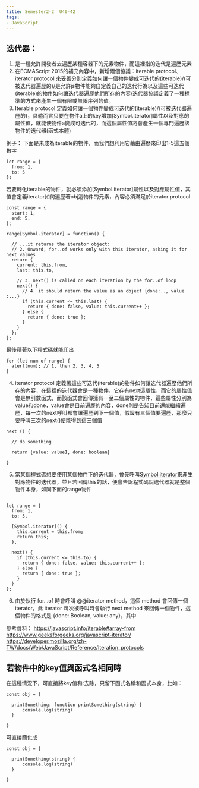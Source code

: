 ```yaml
---
title: Semester2-2  U40-42
tags:
- JavaScript
---
```


## 迭代器：
1. 是一種允許開發者去遍歷某種容器下的元素物件，而這裡指的迭代是遍歷元素
2. 在ECMAScript 2015的補充內容中，新增兩個協議：iterable protocol、iterator protocol 來妥善分別定義如何讓一個物件變成可迭代的(iterable)/(可被迭代器遍歷的)/是允許js物件能夠自定義自己的迭代行為以及這些可迭代(iterable)的物件如何讓迭代器遍歷他們所存的內容/迭代器協議定義了一種標準的方式來產生一個有限或無限序列的值。
3. Iterable protocol 定義如何讓一個物件變成可迭代的(iterable)/(可被迭代器遍歷的)，具體而言只要在物件a上的key增加[Symbol.iterator]屬性以及對應的屬性值，就能使物件a變成可迭代的，而這個屬性值將會產生一個專門遍歷該物件的迭代器(函式本體)


例子： 下面是未成為iterable的物件，而我們想利用它藉由遍歷來印出1-5這五個數字

```
let range = {
  from: 1,
  to: 5
};
```

若要轉化iterable的物件，就必須添加[Symbol.iterator]屬性以及對應屬性值，其值會定義iterator如何遍歷著obj這物件的元素，內容必須滿足於iterator protocol

```
const range = {
  start: 1,
  end: 5,
};

range[Symbol.iterator] = function() {

  // ...it returns the iterator object:
  // 2. Onward, for..of works only with this iterator, asking it for next values
  return {
    current: this.from,
    last: this.to,

    // 3. next() is called on each iteration by the for..of loop
    next() {
      // 4. it should return the value as an object {done:.., value :...}
      if (this.current <= this.last) {
        return { done: false, value: this.current++ };
      } else {
        return { done: true };
      }
    }
  };
};

```

最後藉著以下程式碼就能印出
```
for (let num of range) {
  alert(num); // 1, then 2, 3, 4, 5
}
```

4. iterator protocol 定義著這些可迭代(iterable)的物件如何讓迭代器遍歷他們所存的內容，在這裡的迭代器會是一種物件，它存有next這屬性，而它的屬性值會是無引數函式，而該函式會回傳擁有一至二個屬性的物件，這些屬性分別為value和done，value會是目前遍歷的內容，done則是告知目前還能繼續遍歷，每一次的next呼叫都會讓遍歷到下一個值，假設有三個值要遍歷，那麼只要呼叫三次的next()便能得到這三個值

```
next () {

  // do something

  return {value: value1, done: boolean}

}

```
 

5. 當某個程式碼想要使用某個物件下的迭代器，會先呼叫[Symbol.iterator]()來產生對應物件的迭代器，並且若回傳this的話，便會告訴程式碼說迭代器就是整個物件本身，如同下面的range物件

```

let range = {
  from: 1,
  to: 5,

  [Symbol.iterator]() {
    this.current = this.from;
    return this;
  },

  next() {
    if (this.current <= this.to) {
      return { done: false, value: this.current++ };
    } else {
      return { done: true };
    }
  }
};
```

6. 由於執行 for...of 時會呼叫 @@iterator method，這個 method 會回傳一個 iterator，此 iterator 每次被呼叫時會執行 next method 來回傳一個物件，這個物件的格式是 {done: Boolean, value: any}，其中



參考資料：
https://javascript.info/iterable#array-from
https://www.geeksforgeeks.org/javascript-iterator/
https://developer.mozilla.org/zh-TW/docs/Web/JavaScript/Reference/Iteration_protocols


## 若物件中的key值與函式名相同時
在這種情況下，可直接將key值和:去除，只留下函式名稱和函式本身，比如：


```
const obj = {

  printSomething: function printSomething(string) {
      console.log(string)
  }

}

```

可直接簡化成


```
const obj = {

  printSomething(string) {
      console.log(string)
  }

}

```
